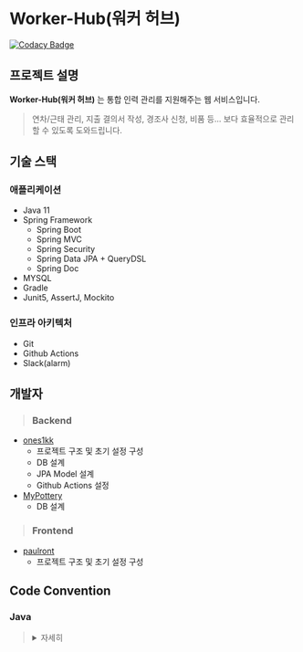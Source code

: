 # Worker-Hub(워커 허브)

[![Codacy Badge](https://app.codacy.com/project/badge/Grade/08be7e1934a6450594e17c96d95c0c5d)](https://www.codacy.com/gh/worker-hub/worker-hub-backend/dashboard?utm_source=github.com&amp;utm_medium=referral&amp;utm_content=worker-hub/worker-hub-backend&amp;utm_campaign=Badge_Grade)

## 프로젝트 설명
**Worker-Hub(워커 허브)** 는 통합 인력 관리를 지원해주는 웹 서비스입니다.
> 연차/근태 관리, 지출 결의서 작성, 경조사 신청, 비품 등... 보다 효율적으로 관리할 수 있도록 도와드립니다.

## 기술 스택
### 애플리케이션
- Java 11
- Spring Framework
    - Spring Boot
    - Spring MVC
    - Spring Security
    - Spring Data JPA + QueryDSL
    - Spring Doc
- MYSQL
- Gradle
- Junit5, AssertJ, Mockito

### 인프라 아키텍처
- Git
- Github Actions
- Slack(alarm)

## 개발자
> ### Backend
- [ones1kk](https://github.com/ones1kk)   
  - 프로젝트 구조 및 초기 설정 구성
  - DB 설계
  - JPA Model 설계
  - Github Actions 설정
- [MyPottery](https://github.com/MyPottery)
  - DB 설계
> ### Frontend
- [paulront](https://github.com/paulront)
  - 프로젝트 구조 및 초기 설정 구성

## Code Convention

### Java
> <details>
>  <summary>자세히</summary>
>
>  1. 한 메서드에서 한 단계 들여쓰기만 사용하자.  
>   > Use only one level of indentation.
>
> 
>  2. else 예약어를 쓰지 말자.
>  > Don’t use the else keyword.
>
>
>  3. 모든 원시값과 문자열을 포장하자.
>   > Wrap all primitives and strings.
>
>
>  4. 일급 컬렉션을 사용하자.
>   > Use first-class collections.
>
>  5. 한 줄에서 한개의 점만 사용하자.
>   > Use only one dot per line
>
>
>  6. 축약하지 말자.
>  >  Don’t abbreviate.
>
>  7.  모든 엔티티를  작게 유지하자.
>  >  Keep all entities small.
>
>  8. 클래스는 변수 두 개를 넘지 않게 하자.
>  >  Don’t use any classes with more than two instance variables.
>
>  9. Getter / Setter / Properties를 사용하지 말자.
>  > Don’t use any getters/setters/properties
> </details>

